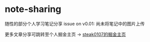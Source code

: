 # note-sharing
随性的部分个人学习笔记分享
issue on v0.01: 尚未将笔记中的图片上传

更多文章分享可跳转至个人掘金主页 -> [steak0107的掘金主页](https://juejin.cn/user/2239068181371863)
